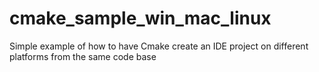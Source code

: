 # cmake_sample_win_mac_linux
Simple example of how to have Cmake create an IDE project on different platforms from the same code base
